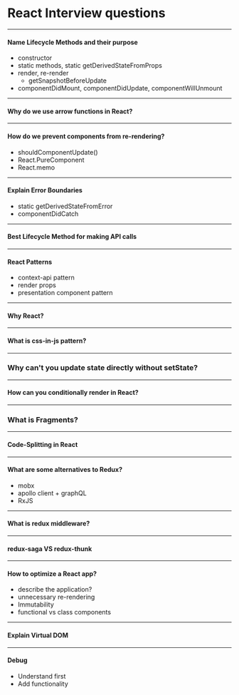 # React Interview questions

***

#### Name Lifecycle Methods and their purpose ####

- constructor
- static methods, static getDerivedStateFromProps
- render, re-render
  - getSnapshotBeforeUpdate
- componentDidMount, componentDidUpdate, componentWillUnmount

***

#### Why do we use arrow functions in React? ####

***

#### How do we prevent components from re-rendering? ####

- shouldComponentUpdate()
- React.PureComponent
- React.memo

***

#### Explain Error Boundaries ####

- static getDerivedStateFromError
- componentDidCatch

***

#### Best Lifecycle Method for making API calls ####

***

#### React Patterns ####

- context-api pattern
- render props
- presentation component pattern
  
***

#### Why React? ####

***

#### What is css-in-js pattern? ####

***

### Why can't you update state directly without setState? ####

***

#### How can you conditionally render in React? ####

***

### What is Fragments? ####

***

#### Code-Splitting in React ####

***

#### What are some alternatives to Redux? ####

- mobx
- apollo client + graphQL
- RxJS

***

#### What is redux middleware? ####

***

#### redux-saga VS redux-thunk ####

***

#### How to optimize a React app? ####

- describe the application?
- unnecessary re-rendering
- Immutability
- functional vs class components

***

#### Explain Virtual DOM ####

***

#### Debug ####

- Understand first
- Add functionality
